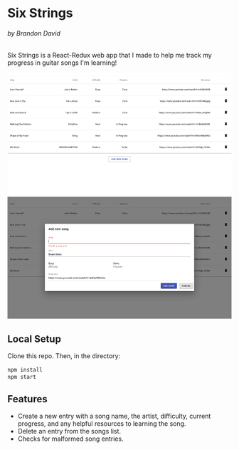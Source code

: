 # Six Strings
###### by Brandon David

Six Strings is a React-Redux web app that I made to help me track my progress in guitar songs I'm learning!

![screen1](https://github.com/brandonhudavid/six-strings/blob/master/screens/six-strings_screen1.png) ![screen2](https://github.com/brandonhudavid/six-strings/blob/master/screens/six-strings_screen2.png)

## Local Setup
Clone this repo. Then, in the directory:
```
npm install
npm start
```

## Features
- Create a new entry with a song name, the artist, difficulty, current progress, and any helpful resources to learning the song.
- Delete an entry from the songs list.
- Checks for malformed song entries.

